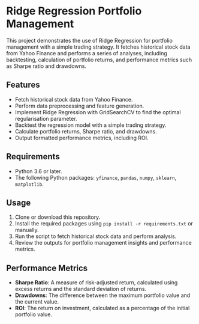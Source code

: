 # Ridge Regression Portfolio Management

This project demonstrates the use of Ridge Regression for portfolio management with a simple trading strategy. It fetches historical stock data from Yahoo Finance and performs a series of analyses, including backtesting, calculation of portfolio returns, and performance metrics such as Sharpe ratio and drawdowns.

## Features

- Fetch historical stock data from Yahoo Finance.
- Perform data preprocessing and feature generation.
- Implement Ridge Regression with GridSearchCV to find the optimal regularisation parameter.
- Backtest the regression model with a simple trading strategy.
- Calculate portfolio returns, Sharpe ratio, and drawdowns.
- Output formatted performance metrics, including ROI.

## Requirements

- Python 3.6 or later.
- The following Python packages: `yfinance`, `pandas`, `numpy`, `sklearn`, `matplotlib`.

## Usage

1. Clone or download this repository.
2. Install the required packages using `pip install -r requirements.txt` or manually.
3. Run the script to fetch historical stock data and perform analysis.
4. Review the outputs for portfolio management insights and performance metrics.

## Performance Metrics

- **Sharpe Ratio**: A measure of risk-adjusted return, calculated using excess returns and the standard deviation of returns.
- **Drawdowns**: The difference between the maximum portfolio value and the current value.
- **ROI**: The return on investment, calculated as a percentage of the initial portfolio value.

